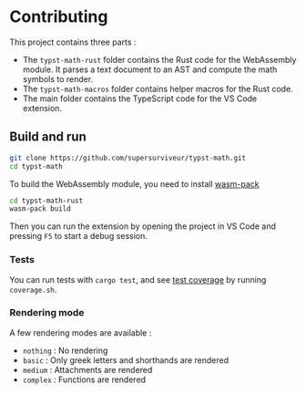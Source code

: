# Contributing
This project contains three parts :
- The `typst-math-rust` folder contains the Rust code for the WebAssembly module. It parses a text document to an AST and compute the math symbols to render.
- The `typst-math-macros` folder contains helper macros for the Rust code.
- The main folder contains the TypeScript code for the VS Code extension.

## Build and run
```bash
git clone https://github.com/supersurviveur/typst-math.git
cd typst-math
```
To build the WebAssembly module, you need to install [wasm-pack](https://rustwasm.github.io/wasm-pack/installer/)
```bash
cd typst-math-rust
wasm-pack build
```
Then you can run the extension by opening the project in VS Code and pressing `F5` to start a debug session.

### Tests
You can run tests with `cargo test`, and see [test coverage](https://doc.rust-lang.org/rustc/instrument-coverage.html) by running `coverage.sh`.

### Rendering mode
A few rendering modes are available :
- `nothing` : No rendering
- `basic` : Only greek letters and shorthands are rendered
- `medium` : Attachments are rendered
- `complex` : Functions are rendered
